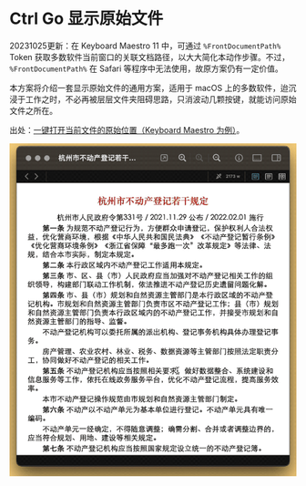 # Ctrl Go 显示原始文件

20231025更新：在 Keyboard Maestro 11 中，可通过 `%FrontDocumentPath%` Token 获取多数软件当前窗口的关联文档路径，以大大简化本动作步骤。不过，`%FrontDocumentPath%` 在 Safari 等程序中无法使用，故原方案仍有一定价值。

本方案将介绍一套显示原始文件的通用方案，适用于 macOS 上的多数软件，迨沉浸于工作之时，不必再被层层文件夹阻碍思路，只消波动几颗按键，就能访问原始文件之所在。

出处：[一键打开当前文件的原始位置（Keyboard Maestro 为例）](https://utgd.net/article/20186/)。

![title](img.gif)